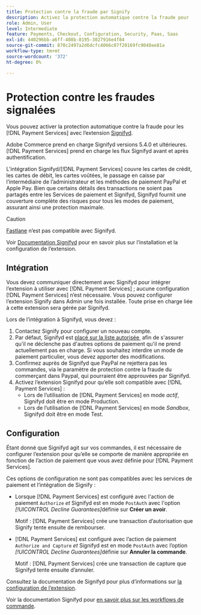 ```yaml
---
title: Protection contre la fraude par Signify
description: Activez la protection automatique contre la fraude pour  [!DNL Payment Services]  avec Signifyd.
role: Admin, User
level: Intermediate
feature: Payments, Checkout, Configuration, Security, Paas, Saas
exl-id: 440296bb-a6ff-408b-8195-3027916e4f84
source-git-commit: 870c2497a2d6dcfc4066c07f20169fc9040ae81a
workflow-type: tm+mt
source-wordcount: '372'
ht-degree: 0%

---
```


# Protection contre les fraudes signalées

Vous pouvez activer la protection automatique contre la fraude pour les [!DNL Payment Services] avec l’extension [Signifyd](https://commercemarketplace.adobe.com/signifyd-module-connect.html).

Adobe Commerce prend en charge Signifyd versions 5.4.0 et ultérieures. [!DNL Payment Services] prend en charge les flux Signifyd avant et après authentification.

L’intégration Signifyd/[!DNL Payment Services] couvre les cartes de crédit, les cartes de débit, les cartes voûtées, le passage en caisse par l’intermédiaire de l’administrateur et les méthodes de paiement PayPal et Apple Pay. Bien que certains détails des transactions ne soient pas partagés entre les Services de paiement et Signifyd, Signifyd fournit une couverture complète des risques pour tous les modes de paiement, assurant ainsi une protection maximale.

>[!CAUTION]
>
> [Fastlane](payments-options.md#fastlane-button) n’est pas compatible avec Signifyd.

Voir [Documentation Signifyd](https://community.signifyd.com/support/s/article/magento-2-extension-install-guide?language=en_US#downloadandinstallingmagento2extension) pour en savoir plus sur l’installation et la configuration de l’extension.

## Intégration

Vous devez communiquer directement avec Signifyd pour intégrer l’extension à utiliser avec [!DNL Payment Services] ; aucune configuration [!DNL Payment Services] n’est nécessaire. Vous pouvez configurer l’extension Signify dans Admin une fois installée. Toute prise en charge liée à cette extension sera gérée par Signifyd.

Lors de l’intégration à Signifyd, vous devez :

1. Contactez Signify pour configurer un nouveau compte.
1. Par défaut, Signifyd est [placé sur la liste autorisée &#x200B;](https://github.com/signifyd/magento2/blob/main/docs/RESTRICT-PAYMENTS.md) afin de s&#39;assurer qu&#39;il ne déclenche pas d&#39;autres options de paiement qu&#39;il ne prend actuellement pas en charge. Si vous souhaitez interdire un mode de paiement particulier, vous devez apporter des modifications.
1. Confirmez auprès de Signifyd que PayPal ne rejettera pas les commandes, via le paramètre de protection contre la fraude du commerçant dans Paypal, qui pourraient être approuvées par Signifyd.
1. Activez l’extension Signifyd pour qu’elle soit compatible avec [!DNL Payment Services] :
   * Lors de l’utilisation de [!DNL Payment Services] en mode _actif_, Signifyd doit être en mode Production.
   * Lors de l’utilisation de [!DNL Payment Services] en mode _Sandbox_, Signifyd doit être en mode Test.

## Configuration

Étant donné que Signifyd agit sur vos commandes, il est nécessaire de configurer l’extension pour qu’elle se comporte de manière appropriée en fonction de l’action de paiement que vous avez définie pour [!DNL Payment Services].

Ces options de configuration ne sont pas compatibles avec les services de paiement et l’intégration de Signify :

* Lorsque [!DNL Payment Services] est configuré avec l&#39;action de paiement `Authorize` _et_ Signifyd est en mode `PostAuth` avec l&#39;option _[!UICONTROL Decline Guarantees]_&#x200B;définie sur **Créer un avoir**.

  Motif : [!DNL Payment Services] crée une transaction d’autorisation que Signify tente ensuite de rembourser.


* [!DNL Payment Services] est configuré avec l’action de paiement `Authorize and Capture` _et_ Signifyd est en mode `PostAuth` avec l’option _[!UICONTROL Decline Guarantees]_&#x200B;définie sur **Annuler la commande**.

  Motif : [!DNL Payment Services] crée une transaction de capture que Signifyd tente ensuite d’annuler.


Consultez la documentation de Signifyd pour plus d’informations sur [la configuration de l’extension](https://community.signifyd.com/support/s/article/magento-2-extension-install-guide?language=en_US#configuringmagento2extension).

Voir la documentation Signifyd pour [en savoir plus sur les workflows de commande](https://community.signifyd.com/support/s/article/magento-2-extension-install-guide?language=en_US#howmagento2works).
